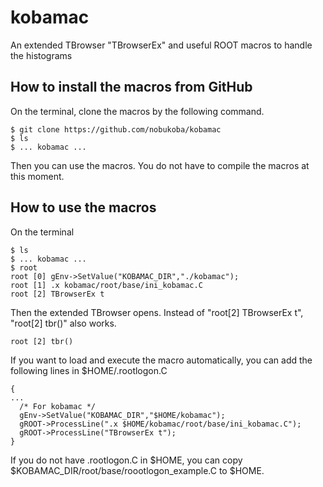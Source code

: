 # kobamac
An extended TBrowser "TBrowserEx" and useful ROOT macros to handle the histograms

## How to install the macros from GitHub
On the terminal, clone the macros by the following command.
```
$ git clone https://github.com/nobukoba/kobamac
$ ls
$ ... kobamac ...
```
Then you can use the macros. You do not have to compile the macros at this moment.

## How to use the macros
On the terminal
```
$ ls
$ ... kobamac ...
$ root
root [0] gEnv->SetValue("KOBAMAC_DIR","./kobamac");
root [1] .x kobamac/root/base/ini_kobamac.C
root [2] TBrowserEx t
```
Then the extended TBrowser opens. Instead of "root[2] TBrowserEx t", "root[2] tbr()" also works.
```
root [2] tbr()

```
If you want to load and execute the macro automatically, you can add the following lines in $HOME/.rootlogon.C
```
{
...
  /* For kobamac */
  gEnv->SetValue("KOBAMAC_DIR","$HOME/kobamac");
  gROOT->ProcessLine(".x $HOME/kobamac/root/base/ini_kobamac.C");
  gROOT->ProcessLine("TBrowserEx t");
}
```
If you do not have .rootlogon.C in $HOME, you can copy $KOBAMAC_DIR/root/base/roootlogon_example.C to $HOME.
